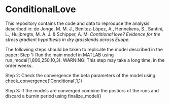 # ConditionalLove

This repository contains the code and data to reproduce the analysis described in:
de Jonge, M. M. J., Benítez-López, A., Hennekens, S., Santini, L., Huijbregts, M. A. J. & Schipper, A. M. <i>Contitional love? Evidence for the stress gradient hypothesis in dry grasslands across Euope.</i> 

The following steps should be taken to replicate the model described in the paper: 
Step 1: Run the main model in MATLAB using run_model(1,800,250,10,3). WARNING: This step may take a long time, in the order weeks. 

Step 2: Check the convergence the beta parameters of the model using check_convergence('Conditional',1,1)

Step 3: If the models are converged combine the postiors of the runs and discard a burnin period using finalize_model()

 
